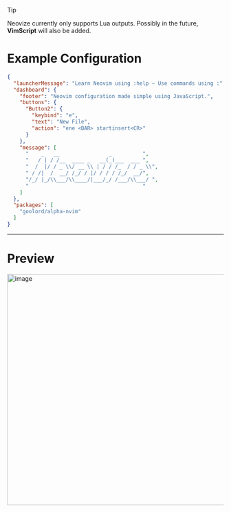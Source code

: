 > [!TIP]
> Neovize currently only supports Lua outputs. Possibly in the future, **VimScript** will also be added.

# Example Configuration
```json
{
  "launcherMessage": "Learn Neovim using :help ~ Use commands using :",
  "dashboard": {
    "footer": "Neovim configuration made simple using JavaScript.",
    "buttons": {
      "Button2": {
        "keybind": "e",
        "text": "New File",
        "action": "ene <BAR> startinsert<CR>"
      }
    },
    "message": [
      "    _   __                _          ",
      "   / | / /__  ____ _   __(_)___  ___ ",
      "  /  |/ / _ \\/ __ \\ | / / /_  / / _ \\",
      " / /|  /  __/ /_/ / |/ / / / /_/  __/",
      "/_/ |_/\\___/\\____/|___/_/ /___/\\___/ ",
      "                                     "
    ]
  },
  "packages": [
    "goolord/alpha-nvim"
  ]
}
```

---

# Preview
<img width="806" height="536" alt="image" src="https://github.com/user-attachments/assets/ad8f4aed-2ed7-49cf-89f2-84de6f3a256d" />